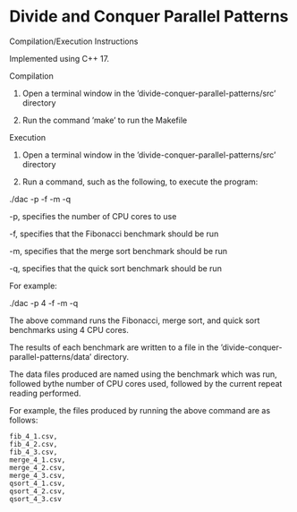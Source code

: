 # Divide and Conquer Parallel Patterns

Compilation/Execution Instructions

Implemented using C++ 17.

Compilation

1.  Open a terminal window in the ’divide-conquer-parallel-patterns/src’ directory

2.  Run the command ’make’ to run the Makefile

Execution

1.  Open a terminal window in the ’divide-conquer-parallel-patterns/src’ directory

2.  Run a command, such as the following, to execute the program:

./dac -p <num cores to use> -f -m -q 

-p, specifies the number of CPU cores to use

-f, specifies that the Fibonacci benchmark should be run

-m, specifies that the merge sort benchmark should be run

-q, specifies that the quick sort benchmark should be run

For example:

./dac -p 4 -f -m -q

The above command runs the Fibonacci, merge sort, and quick sort benchmarks using 4 CPU cores.

The results of each benchmark are written to a file in the ’divide-conquer-parallel-patterns/data’ directory.

The  data  files  produced  are  named  using  the  benchmark  which  was  run,  followed  bythe number of CPU cores used, followed by the current repeat reading performed.

For example, the files produced by running the above command are as follows:

    fib_4_1.csv, 
    fib_4_2.csv, 
    fib_4_3.csv,
    merge_4_1.csv, 
    merge_4_2.csv, 
    merge_4_3.csv,
    qsort_4_1.csv, 
    qsort_4_2.csv, 
    qsort_4_3.csv
